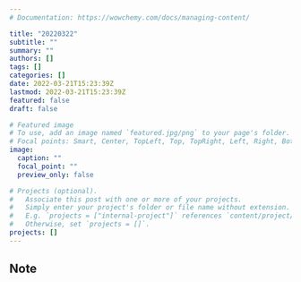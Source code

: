 ```yaml
---
# Documentation: https://wowchemy.com/docs/managing-content/

title: "20220322"
subtitle: ""
summary: ""
authors: []
tags: []
categories: []
date: 2022-03-21T15:23:39Z
lastmod: 2022-03-21T15:23:39Z
featured: false
draft: false

# Featured image
# To use, add an image named `featured.jpg/png` to your page's folder.
# Focal points: Smart, Center, TopLeft, Top, TopRight, Left, Right, BottomLeft, Bottom, BottomRight.
image:
  caption: ""
  focal_point: ""
  preview_only: false

# Projects (optional).
#   Associate this post with one or more of your projects.
#   Simply enter your project's folder or file name without extension.
#   E.g. `projects = ["internal-project"]` references `content/project/deep-learning/index.md`.
#   Otherwise, set `projects = []`.
projects: []
---
```


## Note

